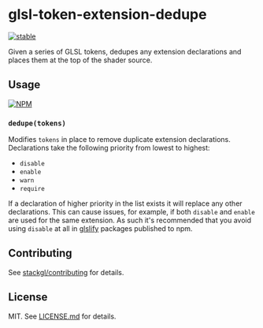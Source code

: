 # glsl-token-extension-dedupe

[![stable](http://badges.github.io/stability-badges/dist/stable.svg)](http://github.com/badges/stability-badges)

Given a series of GLSL tokens, dedupes any extension declarations and places them at the top of the shader source.

## Usage

[![NPM](https://nodei.co/npm/glsl-token-extension-dedupe.png)](https://nodei.co/npm/glsl-token-extension-dedupe/)

### `dedupe(tokens)`

Modifies `tokens` in place to remove duplicate extension declarations.
Declarations take the following priority from lowest to highest:

* `disable`
* `enable`
* `warn`
* `require`

If a declaration of higher priority in the list exists it will
replace any other declarations. This can cause issues,
for example, if both `disable` and `enable` are used for the
same extension. As such it's recommended that you avoid using
`disable` at all in
[glslify](https://github.com/stackgl/glslify) packages
published to npm.

## Contributing

See [stackgl/contributing](https://github.com/stackgl/contributing) for details.

## License

MIT. See [LICENSE.md](http://github.com/stackgl/glsl-token-extension-dedupe/blob/master/LICENSE.md) for details.
